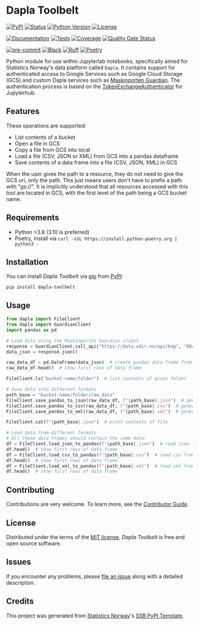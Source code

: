 # Dapla Toolbelt

[![PyPI](https://img.shields.io/pypi/v/dapla-toolbelt.svg)][pypi status]
[![Status](https://img.shields.io/pypi/status/dapla-toolbelt.svg)][pypi status]
[![Python Version](https://img.shields.io/pypi/pyversions/dapla-toolbelt)][pypi status]
[![License](https://img.shields.io/pypi/l/dapla-toolbelt)][license]

[![Documentation](https://github.com/statisticsnorway/dapla-toolbelt/actions/workflows/docs.yml/badge.svg)][documentation]
[![Tests](https://github.com/statisticsnorway/dapla-toolbelt/actions/workflows/tests.yml/badge.svg)][tests]
[![Coverage](https://sonarcloud.io/api/project_badges/measure?project=statisticsnorway_dapla-toolbelt&metric=coverage)][sonarcov]
[![Quality Gate Status](https://sonarcloud.io/api/project_badges/measure?project=statisticsnorway_dapla-toolbelt&metric=alert_status)][sonarquality]

[![pre-commit](https://img.shields.io/badge/pre--commit-enabled-brightgreen?logo=pre-commit&logoColor=white)][pre-commit]
[![Black](https://img.shields.io/badge/code%20style-black-000000.svg)][black]
[![Ruff](https://img.shields.io/endpoint?url=https://raw.githubusercontent.com/astral-sh/ruff/main/assets/badge/v2.json)](https://github.com/astral-sh/ruff)
[![Poetry](https://img.shields.io/endpoint?url=https://python-poetry.org/badge/v0.json)][poetry]

[pypi status]: https://pypi.org/project/dapla-toolbelt/
[documentation]: https://statisticsnorway.github.io/dapla-toolbelt
[tests]: https://github.com/statisticsnorway/dapla-toolbelt/actions?workflow=Tests

[sonarcov]: https://sonarcloud.io/summary/overall?id=statisticsnorway_dapla-toolbelt
[sonarquality]: https://sonarcloud.io/summary/overall?id=statisticsnorway_dapla-toolbelt
[pre-commit]: https://github.com/pre-commit/pre-commit
[black]: https://github.com/psf/black
[poetry]: https://python-poetry.org/

Python module for use within Jupyterlab notebooks, specifically aimed for Statistics Norway's data platform called
`Dapla`. It contains support for authenticated access to Google Services such as Google Cloud Storage (GCS) and custom
Dapla services such as [Maskinporten Guardian](https://github.com/statisticsnorway/maskinporten-guardian). The
authentication process is based on the [TokenExchangeAuthenticator](https://github.com/statisticsnorway/jupyterhub-extensions/tree/main/TokenExchangeAuthenticator)
for Jupyterhub.

## Features

These operations are supported:
* List contents of a bucket
* Open a file in GCS
* Copy a file from GCS into local
* Load a file (CSV, JSON or XML) from GCS into a pandas dataframe
* Save contents of a data frame into a file (CSV, JSON, XML) in GCS

When the user gives the path to a resource, they do not need to give the GCS uri, only the path.
This just means users don't have to prefix a path with "gs://".
It is implicitly understood that all resources accessed with this tool are located in GCS,
with the first level of the path being a GCS bucket name.

## Requirements

- Python >3.8 (3.10 is preferred)
- Poetry, install via `curl -sSL https://install.python-poetry.org | python3 -`

## Installation

You can install _Dapla Toolbelt_ via [pip] from [PyPI]:

```console
pip install dapla-toolbelt
```

## Usage

``` python
from dapla import FileClient
from dapla import GuardianClient
import pandas as pd

# Load data using the Maskinporten Guardian client
response = GuardianClient.call_api("https://data.udir.no/api/kag", "88ace991-7871-4ccc-aaec-8fb6d78ed04e", "udir:datatilssb")
data_json = response.json()

raw_data_df = pd.DataFrame(data_json)  # create pandas data frame from json
raw_data_df.head()  # show first rows of data frame

FileClient.ls("bucket-name/folder")  # list contents of given folder

# Save data into different formats
path_base = "bucket-name/folder/raw_data"
FileClient.save_pandas_to_json(raw_data_df, f"{path_base}.json")  # generate json from data frame, and save to given path
FileClient.save_pandas_to_csv(raw_data_df, f"{path_base}.csv")  # generate csv from data frame, and save to given path
FileClient.save_pandas_to_xml(raw_data_df, f"{path_base}.xml")  # generate xml from data frame, and save to given path

FileClient.cat(f"{path_base}.json")  # print contents of file

# Load data from different formats
# All these data frames should contain the same data:
df = FileClient.load_json_to_pandas(f"{path_base}.json")  # read json from path and load into pandas data frame
df.head()  # show first rows of data frame
df = FileClient.load_csv_to_pandas(f"{path_base}.csv")  # read csv from path and load into pandas data frame
df.head()  # show first rows of data frame
df = FileClient.load_xml_to_pandas(f"{path_base}.xml")  # read xml from path and load into pandas data frame
df.head()  # show first rows of data frame

```

## Contributing

Contributions are very welcome.
To learn more, see the [Contributor Guide].

## License

Distributed under the terms of the [MIT license][license],
_Dapla Toolbelt_ is free and open source software.

## Issues

If you encounter any problems,
please [file an issue] along with a detailed description.

## Credits

This project was generated from [Statistics Norway]'s [SSB PyPI Template].

[statistics norway]: https://www.ssb.no/en
[pypi]: https://pypi.org/
[ssb pypi template]: https://github.com/statisticsnorway/ssb-pypitemplate
[file an issue]: https://github.com/statisticsnorway/dapla-toolbelt/issues
[pip]: https://pip.pypa.io/

<!-- github-only -->

[license]: https://github.com/statisticsnorway/dapla-toolbelt/blob/main/LICENSE
[contributor guide]: https://github.com/statisticsnorway/dapla-toolbelt/blob/main/CONTRIBUTING.md
[reference guide]: https://statisticsnorway.github.io/dapla-toolbelt/reference.html
